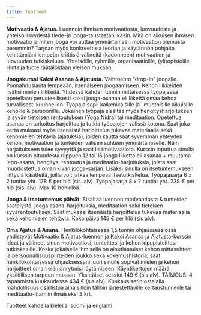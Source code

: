 ```yaml
---
title: Tuotteet
---
```


__Motivaatio & Ajatus.__ Luennoin ihmisen motivaatiosta, luovuudesta ja yhteisöllisyydestä tiede-ja jooga-taustastani käsin. Mitä on aikuisen
ihmisen motivaatio ja miten jooga voi auttaa ymmärtämään motivaation olemusta paremmin? Tarjoan myös konkreettisia teorian ja käytännön
pohjalta kehittämiäni lempeän kriittisiä välineitä (kadonneen) motivaation ja luovuuden tutkiskeluun. Yhteisöille, ryhmille,
organisaatioille, (yli)opistoille. Hinta ja tuote räätälöidään yleisön mukaan.

__Joogakurssi Kaksi Asanaa & Ajatusta.__ Vaihtoehto "drop-in" joogalle. Ponnahduslauta lempeään, itsenäiseen
joogaamiseen. Kehon liikkeiden lisäksi mielen liikkeitä. Yhdessä kahden tunnin mittaisessa työpajassa opetellaan perusteellisesti kaksi jooga-asanaa eli liikettä
omaa kehoa turvallisesti kuunnellen. Työpaja sopii kaikenikäisille ja -muotoisille aikuisille kehoille & persoonille. Jokainen työpaja
sisältää myös hengitysharjoituksen ja syvän tietoisen rentoutuksen (Yoga Nidra) tai meditaation. Opetettua asanaa on tarkoitus harjoittaa ja tutkia työpajojen välissä kotona. Saat joka kerta mukaasi myös
itsenäistä harjoittelua tukevaa materiaalia sekä kehomielen tehtäviä (ajatuksia), joiden kautta saat syvemmän yhteyden kehon, motivaation ja tunteiden välisen suhteen ymmärtämiselle. Näin harjoitukseen tulee syvyyttä ja saat lisämotivaatiota. Kurssin loputtua sinulla on kurssin pituudesta riippuen 12 tai 16 jooga liikettä eli asanaa + muutama lepo-asana, hengitys, rentoutus ja meditaatio-harjoituksia, joista saat muodostettua oman kivan jooga-sarjan. Lisäksi sinulla on itsetuntemukseen liittyviä käsitteitä, joilla voit jatkaa lempeää itsetutkiskelua. Työpajasarja 6 x 2 tuntia: yht. 178 € per hlö (sis. alv). Työpajasarja 8 x 2 tuntia: yht. 238 € per hlö (sis. alv). Max 10 henkilöä.

__Jooga & Itsetuntemus päivät.__ Sisältää luennon motivaatiosta & tunteiden säätelystä, jooga asana-harjoituksia, meditaation sekä tietoisen syvärentoutuksen. Saat mukaasi itsenäistä harjoittelua tukevaa materiaalia sekä kehomielen tehtäviä. Koko päivä 145 € per hlö (sis alv).

__Oma Ajatus & Asana.__ Henkilökohtaisessa 1,5 tunnin ohjaussessiossa yhdistyvät
Motivaatio & Ajatus-luennon ja Kaksi Asanaa ja Ajatusta-kurssin ideat ja välineet sinun motivaatiosi, tunteittesi ja kehon kipupisteittesi
tutkiskelulle. Koska jokaisella ihmisellä on ainutlaatuiset kehon mittasuhteet ja persoonallisuuspiirteiden joukko sekä
kokemushistoria, saat henkilökohtaisessa ohjauksessani juuri sinulle sopivat mielen ja kehon harjoitteet oman elämänrytmisi löytämiseen. Käyntikertojen määrä yksilöllisen tarpeen mukaan.  Yksittäiset sessiot 149 € (sis alv). TARJOUS: 4 tapaamista kuukaudessa 434 € (sis alv). Kuukausisetin ostajalla mahdollisuus osallistua aina silloin tällöin järjestettäville kertaustunneille tai meditaatio-iltamiin ilmaiseksi 3 krt.


Tuotteet kahdella kielellä: suomi ja englanti.
